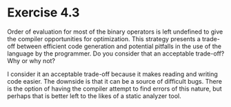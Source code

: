 Exercise 4.3
============

Order of evaluation for most of the binary operators is left undefined to give the compiler opportunities for optimization. This strategy presents a trade-off between efficient code generation and potential pitfalls in the use of the language by the programmer. Do you consider that an acceptable trade-off? Why or why not?

I consider it an acceptable trade-off because it makes reading and writing code easier. The downside is that it can be a source of difficult bugs. There is the option of having the compiler attempt to find errors of this nature, but perhaps that is better left to the likes of a static analyzer tool.


